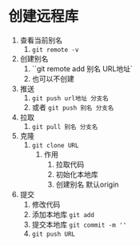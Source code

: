 # 创建远程库

1. 查看当前别名
   1. `git remote -v`
2. 创建别名
   1. ``git remote add 别名 URL地址`
   2. 也可以不创建
3. 推送
   1. `git push url地址 分支名`
   2. 或者 `git push 别名 分支名`
4. 拉取
   1. `git pull 别名 分支名`
5. 克隆
   1. `git clone URL`
      1. 作用
         1. 拉取代码
         2. 初始化本地库
         3. 创建别名 默认origin
6. 提交
   1. 修改代码
   2. 添加本地库 `git add `
   3. 提交本地库 `git commit -m '' `
   4. `git push URL`

